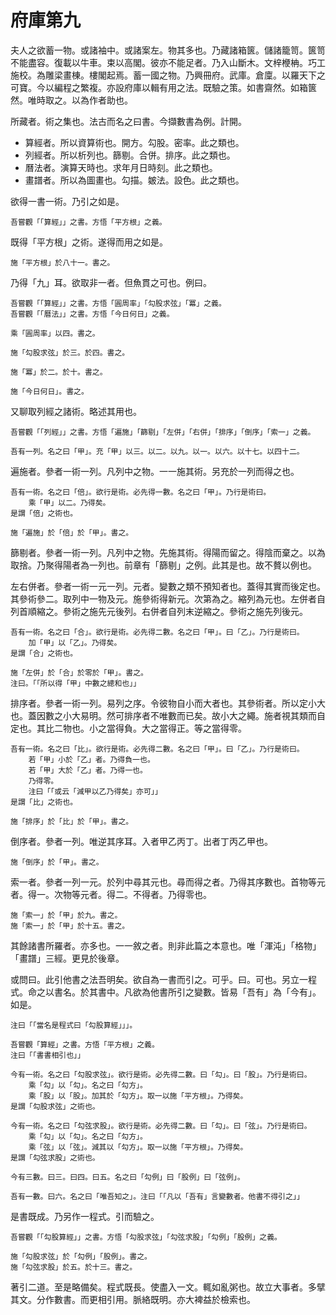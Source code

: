 # 府庫第九

夫人之欲蓄一物。或諸袖中。或諸案左。物其多也。乃藏諸箱篋。儲諸籠笥。篋笥不能盡容。復載以牛車。束以高閣。彼亦不能足者。乃入山斷木。文梓楩柟。巧工施校。為雕梁畫棟。樓閣起焉。蓄一國之物。乃興冊府。武庫。倉廩。以羅天下之可寶。今以編程之繁複。亦設府庫以輯有用之法。既驗之策。如書齋然。如箱篋然。唯時取之。以為作者助也。

所藏者。術之集也。法古而名之曰書。今擷數書為例。計開。

- 算經者。所以資算術也。開方。勾股。密率。此之類也。
- 列經者。所以析列也。篩剔。合併。排序。此之類也。
- 曆法者。演算天時也。求年月日時刻。此之類也。
- 畫譜者。所以為圖畫也。勾描。皴法。設色。此之類也。

欲得一書一術。乃引之如是。

```
吾嘗觀「「算經」」之書。方悟「平方根」之義。
```

既得「平方根」之術。遂得而用之如是。

```
施「平方根」於八十一。書之。
```

乃得「九」耳。欲取非一者。但魚貫之可也。例曰。

```
吾嘗觀「「算經」」之書。方悟「圓周率」「勾股求弦」「冪」之義。
吾嘗觀「「曆法」」之書。方悟「今日何日」之義。

乘「圓周率」以四。書之。

施「勾股求弦」於三。於四。書之。

施「冪」於二。於十。書之。

施「今日何日」。書之。
```

又聊取列經之諸術。略述其用也。

```
吾嘗觀「「列經」」之書。方悟「遍施」「篩剔」「左併」「右併」「排序」「倒序」「索一」之義。

吾有一列。名之曰「甲」。充「甲」以三。以二。以九。以一。以六。以十七。以四十二。
```

遍施者。參者一術一列。凡列中之物。一一施其術。另充於一列而得之也。

```
吾有一術。名之曰「倍」。欲行是術。必先得一數。名之曰「甲」。乃行是術曰。
	乘「甲」以二。乃得矣。
是謂「倍」之術也。

施「遍施」於「倍」於「甲」。書之。
```

篩剔者。參者一術一列。凡列中之物。先施其術。得陽而留之。得陰而棄之。以為取捨。乃聚得陽者為一列也。前章有「篩剔」之例。此其是也。故不贅以例也。

左右併者。參者一術一元一列。元者。變數之類不預知者也。蓋得其實而後定也。其參術參二。取列中一物及元。施參術得新元。次第為之。縮列為元也。左併者自列首順縮之。參術之施先元後列。右併者自列末逆縮之。參術之施先列後元。

```
吾有一術。名之曰「合」。欲行是術。必先得二數。名之曰「甲」。曰「乙」。乃行是術曰。
	加「甲」以「乙」。乃得矣。
是謂「合」之術也。

施「左併」於「合」於零於「甲」。書之。
注曰。「「所以得「甲」中數之總和也」」
```

排序者。參者一術一列。易列之序。令彼物自小而大者也。其參術者。所以定小大也。蓋因數之小大易明。然可排序者不唯數而已矣。故小大之繩。施者視其類而自定也。其比二物也。小之當得負。大之當得正。等之當得零。

```
吾有一術。名之曰「比」。欲行是術。必先得二數。名之曰「甲」。曰「乙」。乃行是術曰。
	若「甲」小於「乙」者。乃得負一也。
	若「甲」大於「乙」者。乃得一也。
	乃得零。
	注曰「「或云「減甲以乙乃得矣」亦可」」
是謂「比」之術也。

施「排序」於「比」於「甲」。書之。
```

倒序者。參者一列。唯逆其序耳。入者甲乙丙丁。出者丁丙乙甲也。

```
施「倒序」於「甲」。書之。
```

索一者。參者一列一元。於列中尋其元也。尋而得之者。乃得其序數也。首物等元者。得一。次物等元者。得二。不得者。乃得零也。

```
施「索一」於「甲」於九。書之。
施「索一」於「甲」於十五。書之。
```

其餘諸書所羅者。亦多也。一一敘之者。則非此篇之本意也。唯「渾沌」「格物」「畫譜」三經。更見於後章。

或問曰。此引他書之法吾明矣。欲自為一書而引之。可乎。曰。可也。另立一程式。命之以書名。於其書中。凡欲為他書所引之變數。皆易「吾有」為「今有」。如是。

```
注曰「「當名是程式曰「勾股算經」」」。

吾嘗觀「算經」之書。方悟「平方根」之義。
注曰「「書書相引也」」

今有一術。名之曰「勾股求弦」。欲行是術。必先得二數。曰「勾」。曰「股」。乃行是術曰。
	乘「勾」以「勾」。名之曰「勾方」。
	乘「股」以「股」。加其於「勾方」。取一以施「平方根」。乃得矣。
是謂「勾股求弦」之術也。

今有一術。名之曰「勾弦求股」。欲行是術。必先得二數。曰「勾」。曰「弦」。乃行是術曰。
	乘「勾」以「勾」。名之曰「勾方」。
	乘「弦」以「弦」。減其以「勾方」。取一以施「平方根」。乃得矣。
是謂「勾弦求股」之術也。

今有三數。曰三。曰四。曰五。名之曰「勾例」曰「股例」曰「弦例」。

吾有一數。曰六。名之曰「唯吾知之」。注曰「「凡以「吾有」言變數者。他書不得引之」」
```

是書既成。乃另作一程式。引而驗之。

```
吾嘗觀「「勾股算經」」之書。方悟「勾股求弦」「勾弦求股」「勾例」「股例」之義。

施「勾股求弦」於「勾例」「股例」。書之。
施「勾弦求股」於五。於十三。書之。
```

著引二道。至是略備矣。程式既長。使盡入一文。輒如亂粥也。故立大事者。多擘其文。分作數書。而更相引用。脈絡既明。亦大裨益於檢索也。